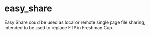 # easy_share
Easy Share could be used as local or remote single page file sharing, intended to be used to replace FTP in Freshman Cup.
